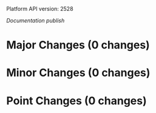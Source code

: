 Platform API version: 2528


_Documentation publish_

# Major Changes (0 changes)


# Minor Changes (0 changes)


# Point Changes (0 changes)
